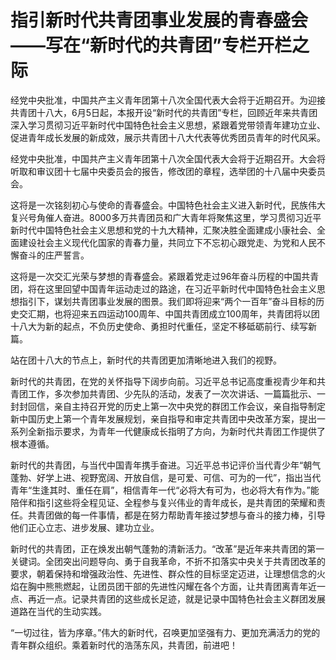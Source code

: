 # 指引新时代共青团事业发展的青春盛会<br/>——写在“新时代的共青团”专栏开栏之际

经党中央批准，中国共产主义青年团第十八次全国代表大会将于近期召开。为迎接共青团十八大，6月5日起，本报开设“新时代的共青团”专栏，回顾近年来共青团深入学习贯彻习近平新时代中国特色社会主义思想，紧跟着党带领青年建功立业、促进青年成长发展的新成效，展示共青团十八大代表等优秀团员青年的时代风采。

经党中央批准，中国共产主义青年团第十八次全国代表大会将于近期召开。大会将听取和审议团十七届中央委员会的报告，修改团的章程，选举团的十八届中央委员会。

这将是一次铭刻初心与使命的青春盛会。中国特色社会主义进入新时代，民族伟大复兴号角催人奋进。8000多万共青团员和广大青年将聚焦这里，学习贯彻习近平新时代中国特色社会主义思想和党的十九大精神，汇聚决胜全面建成小康社会、全面建设社会主义现代化国家的青春力量，共同立下不忘初心跟党走、为党和人民不懈奋斗的庄严誓言。

这将是一次交汇光荣与梦想的青春盛会。紧跟着党走过96年奋斗历程的中国共青团，将在这里回望中国青年运动走过的路途，在习近平新时代中国特色社会主义思想指引下，谋划共青团事业发展的图景。我们即将迎来“两个一百年”奋斗目标的历史交汇期，也将迎来五四运动100周年、中国共青团成立100周年，共青团将以团十八大为新的起点，不负历史使命、勇担时代重任，坚定不移砥砺前行、续写新篇。

站在团十八大的节点上，新时代的共青团更加清晰地进入我们的视野。

新时代的共青团，在党的关怀指导下阔步向前。习近平总书记高度重视青少年和共青团工作，多次参加共青团、少先队的活动，发表了一次次讲话、一篇篇批示、一封封回信，亲自主持召开党的历史上第一次中央党的群团工作会议，亲自指导制定新中国历史上第一个青年发展规划，亲自指导和审定共青团中央改革方案，提出一系列全新指示要求，为青年一代健康成长指明了方向，为新时代共青团工作提供了根本遵循。

新时代的共青团，与当代中国青年携手奋进。习近平总书记评价当代青少年“朝气蓬勃、好学上进、视野宽阔、开放自信，是可爱、可信、可为的一代”，指出当代青年“生逢其时、重任在肩”，相信青年一代“必将大有可为，也必将大有作为。”能陪伴和指引这些将全程见证、全程参与复兴伟业的青年成长，是共青团的荣耀和责任。共青团做的每一件事情，都是在努力帮助青年接过梦想与奋斗的接力棒，引导他们正心立志、进步发展、建功立业。

新时代的共青团，正在焕发出朝气蓬勃的清新活力。“改革”是近年来共青团的第一关键词。全团突出问题导向、勇于自我革命，不折不扣落实中央关于共青团改革的要求，朝着保持和增强政治性、先进性、群众性的目标坚定迈进，让理想信念的火焰在胸中熊熊燃起，让团员团干部的先进性闪耀在各个方面，让共青团离青年近一点、再近一点。记录共青团的这些成长足迹，就是记录中国特色社会主义群团发展道路在当代的生动实践。

“一切过往，皆为序章。”伟大的新时代，召唤更加坚强有力、更加充满活力的党的青年群众组织。乘着新时代的浩荡东风，共青团，前进吧！

